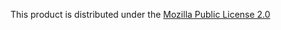 This product is distributed under the [Mozilla Public License 2.0](https://www.mozilla.org/en-US/MPL/2.0/)
